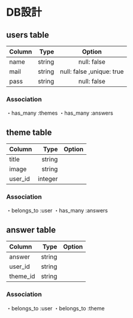 # DB設計

## users table

|Column|Type|Option|
|:--|--:|:--:|
|name|string|null: false |
|mail|string|null: false ,unique: true|
|pass|string|null: false |

### Association
・has_many :themes
・has_many :answers


## theme table

|Column|Type|Option|
|:--|--:|:--:|
|title|string||
|image|string||
|user_id|integer||

### Association
・belongs_to :user
・has_many   :answers


## answer table

|Column|Type|Option|
|:--|--:|:--:|
|answer|string||
|user_id|string||
|theme_id|string||

### Association
・belongs_to :user
・belongs_to :theme


